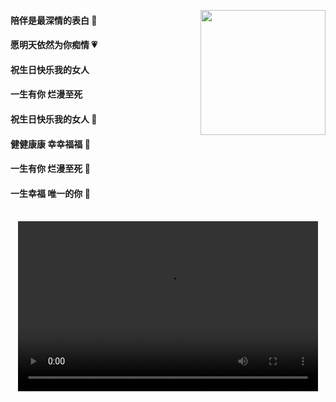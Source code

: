 [<img src="https://Happy-birthday-to-Chloe.github.io/my_pic.jpg" height="200" style="float: right;">](https://Happy-birthday-to-Chloe.github.io/my_pic.jpg)

#### 陪伴是最深情的表白 🍂

#### 愿明天依然为你痴情 💗

#### 祝生日快乐我的女人 

#### 一生有你    烂漫至死 

#### 祝生日快乐我的女人 🎂 

#### 健健康康     幸幸福福 👫  

#### 一生有你     烂漫至死 💙

#### 一生幸福     唯一的你 🎊

<br/>

<center><video width="480" height="272" controls>
    <source src="001.mp4" type="video/mp4">
</video></center>

